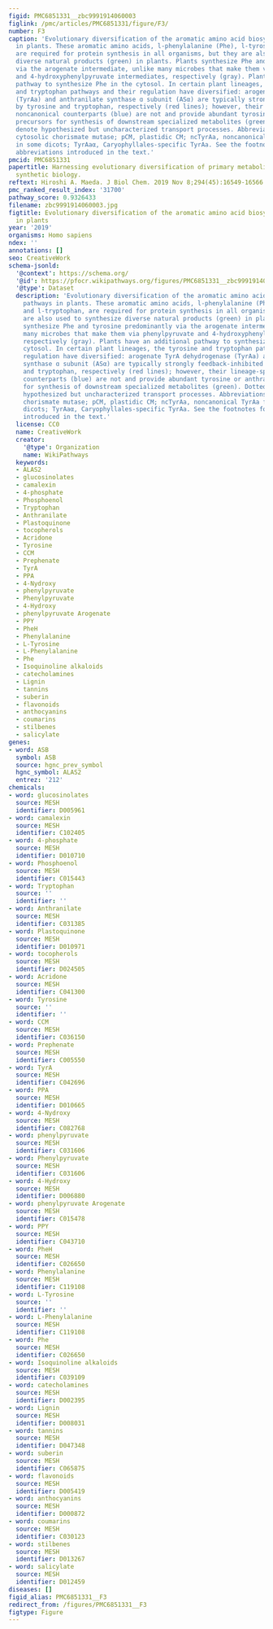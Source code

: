 ```yaml
---
figid: PMC6851331__zbc9991914060003
figlink: /pmc/articles/PMC6851331/figure/F3/
number: F3
caption: 'Evolutionary diversification of the aromatic amino acid biosynthetic pathways
  in plants. These aromatic amino acids, l-phenylalanine (Phe), l-tyrosine, and l-tryptophan,
  are required for protein synthesis in all organisms, but they are also used to synthesize
  diverse natural products (green) in plants. Plants synthesize Phe and tyrosine predominantly
  via the arogenate intermediate, unlike many microbes that make them via phenylpyruvate
  and 4-hydroxyphenylpyruvate intermediates, respectively (gray). Plants have an additional
  pathway to synthesize Phe in the cytosol. In certain plant lineages, the tyrosine
  and tryptophan pathways and their regulation have diversified: arogenate TyrA dehydrogenase
  (TyrAa) and anthranilate synthase ɑ subunit (ASα) are typically strongly feedback-inhibited
  by tyrosine and tryptophan, respectively (red lines); however, their lineage-specific
  noncanonical counterparts (blue) are not and provide abundant tyrosine or anthranilate
  precursors for synthesis of downstream specialized metabolites (green). Dotted lines
  denote hypothesized but uncharacterized transport processes. Abbreviations: cCM,
  cytosolic chorismate mutase; pCM, plastidic CM; ncTyrAa, noncanonical TyrAa found
  in some dicots; TyrAaα, Caryophyllales-specific TyrAa. See the footnotes for other
  abbreviations introduced in the text.'
pmcid: PMC6851331
papertitle: Harnessing evolutionary diversification of primary metabolism for plant
  synthetic biology.
reftext: Hiroshi A. Maeda. J Biol Chem. 2019 Nov 8;294(45):16549-16566.
pmc_ranked_result_index: '31700'
pathway_score: 0.9326433
filename: zbc9991914060003.jpg
figtitle: Evolutionary diversification of the aromatic amino acid biosynthetic pathways
  in plants
year: '2019'
organisms: Homo sapiens
ndex: ''
annotations: []
seo: CreativeWork
schema-jsonld:
  '@context': https://schema.org/
  '@id': https://pfocr.wikipathways.org/figures/PMC6851331__zbc9991914060003.html
  '@type': Dataset
  description: 'Evolutionary diversification of the aromatic amino acid biosynthetic
    pathways in plants. These aromatic amino acids, l-phenylalanine (Phe), l-tyrosine,
    and l-tryptophan, are required for protein synthesis in all organisms, but they
    are also used to synthesize diverse natural products (green) in plants. Plants
    synthesize Phe and tyrosine predominantly via the arogenate intermediate, unlike
    many microbes that make them via phenylpyruvate and 4-hydroxyphenylpyruvate intermediates,
    respectively (gray). Plants have an additional pathway to synthesize Phe in the
    cytosol. In certain plant lineages, the tyrosine and tryptophan pathways and their
    regulation have diversified: arogenate TyrA dehydrogenase (TyrAa) and anthranilate
    synthase ɑ subunit (ASα) are typically strongly feedback-inhibited by tyrosine
    and tryptophan, respectively (red lines); however, their lineage-specific noncanonical
    counterparts (blue) are not and provide abundant tyrosine or anthranilate precursors
    for synthesis of downstream specialized metabolites (green). Dotted lines denote
    hypothesized but uncharacterized transport processes. Abbreviations: cCM, cytosolic
    chorismate mutase; pCM, plastidic CM; ncTyrAa, noncanonical TyrAa found in some
    dicots; TyrAaα, Caryophyllales-specific TyrAa. See the footnotes for other abbreviations
    introduced in the text.'
  license: CC0
  name: CreativeWork
  creator:
    '@type': Organization
    name: WikiPathways
  keywords:
  - ALAS2
  - glucosinolates
  - camalexin
  - 4-phosphate
  - Phosphoenol
  - Tryptophan
  - Anthranilate
  - Plastoquinone
  - tocopherols
  - Acridone
  - Tyrosine
  - CCM
  - Prephenate
  - TyrA
  - PPA
  - 4-Nydroxy
  - phenylpyruvate
  - Phenylpyruvate
  - 4-Hydroxy
  - phenylpyruvate Arogenate
  - PPY
  - PheH
  - Phenylalanine
  - L-Tyrosine
  - L-Phenylalanine
  - Phe
  - Isoquinoline alkaloids
  - catecholamines
  - Lignin
  - tannins
  - suberin
  - flavonoids
  - anthocyanins
  - coumarins
  - stilbenes
  - salicylate
genes:
- word: ASB
  symbol: ASB
  source: hgnc_prev_symbol
  hgnc_symbol: ALAS2
  entrez: '212'
chemicals:
- word: glucosinolates
  source: MESH
  identifier: D005961
- word: camalexin
  source: MESH
  identifier: C102405
- word: 4-phosphate
  source: MESH
  identifier: D010710
- word: Phosphoenol
  source: MESH
  identifier: C015443
- word: Tryptophan
  source: ''
  identifier: ''
- word: Anthranilate
  source: MESH
  identifier: C031385
- word: Plastoquinone
  source: MESH
  identifier: D010971
- word: tocopherols
  source: MESH
  identifier: D024505
- word: Acridone
  source: MESH
  identifier: C041300
- word: Tyrosine
  source: ''
  identifier: ''
- word: CCM
  source: MESH
  identifier: C036150
- word: Prephenate
  source: MESH
  identifier: C005550
- word: TyrA
  source: MESH
  identifier: C042696
- word: PPA
  source: MESH
  identifier: D010665
- word: 4-Nydroxy
  source: MESH
  identifier: C082768
- word: phenylpyruvate
  source: MESH
  identifier: C031606
- word: Phenylpyruvate
  source: MESH
  identifier: C031606
- word: 4-Hydroxy
  source: MESH
  identifier: D006880
- word: phenylpyruvate Arogenate
  source: MESH
  identifier: C015478
- word: PPY
  source: MESH
  identifier: C043710
- word: PheH
  source: MESH
  identifier: C026650
- word: Phenylalanine
  source: MESH
  identifier: C119108
- word: L-Tyrosine
  source: ''
  identifier: ''
- word: L-Phenylalanine
  source: MESH
  identifier: C119108
- word: Phe
  source: MESH
  identifier: C026650
- word: Isoquinoline alkaloids
  source: MESH
  identifier: C039109
- word: catecholamines
  source: MESH
  identifier: D002395
- word: Lignin
  source: MESH
  identifier: D008031
- word: tannins
  source: MESH
  identifier: D047348
- word: suberin
  source: MESH
  identifier: C065875
- word: flavonoids
  source: MESH
  identifier: D005419
- word: anthocyanins
  source: MESH
  identifier: D000872
- word: coumarins
  source: MESH
  identifier: C030123
- word: stilbenes
  source: MESH
  identifier: D013267
- word: salicylate
  source: MESH
  identifier: D012459
diseases: []
figid_alias: PMC6851331__F3
redirect_from: /figures/PMC6851331__F3
figtype: Figure
---
```

